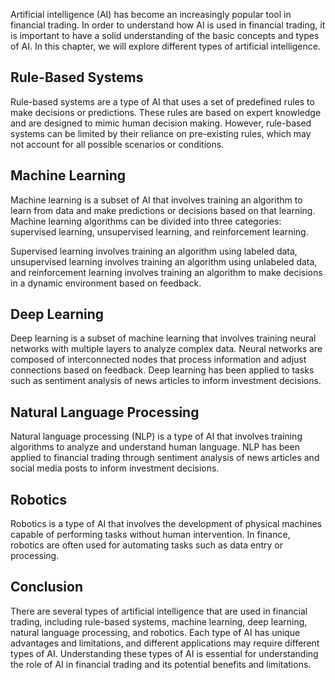 
Artificial intelligence (AI) has become an increasingly popular tool in financial trading. In order to understand how AI is used in financial trading, it is important to have a solid understanding of the basic concepts and types of AI. In this chapter, we will explore different types of artificial intelligence.

Rule-Based Systems
------------------

Rule-based systems are a type of AI that uses a set of predefined rules to make decisions or predictions. These rules are based on expert knowledge and are designed to mimic human decision making. However, rule-based systems can be limited by their reliance on pre-existing rules, which may not account for all possible scenarios or conditions.

Machine Learning
----------------

Machine learning is a subset of AI that involves training an algorithm to learn from data and make predictions or decisions based on that learning. Machine learning algorithms can be divided into three categories: supervised learning, unsupervised learning, and reinforcement learning.

Supervised learning involves training an algorithm using labeled data, unsupervised learning involves training an algorithm using unlabeled data, and reinforcement learning involves training an algorithm to make decisions in a dynamic environment based on feedback.

Deep Learning
-------------

Deep learning is a subset of machine learning that involves training neural networks with multiple layers to analyze complex data. Neural networks are composed of interconnected nodes that process information and adjust connections based on feedback. Deep learning has been applied to tasks such as sentiment analysis of news articles to inform investment decisions.

Natural Language Processing
---------------------------

Natural language processing (NLP) is a type of AI that involves training algorithms to analyze and understand human language. NLP has been applied to financial trading through sentiment analysis of news articles and social media posts to inform investment decisions.

Robotics
--------

Robotics is a type of AI that involves the development of physical machines capable of performing tasks without human intervention. In finance, robotics are often used for automating tasks such as data entry or processing.

Conclusion
----------

There are several types of artificial intelligence that are used in financial trading, including rule-based systems, machine learning, deep learning, natural language processing, and robotics. Each type of AI has unique advantages and limitations, and different applications may require different types of AI. Understanding these types of AI is essential for understanding the role of AI in financial trading and its potential benefits and limitations.
